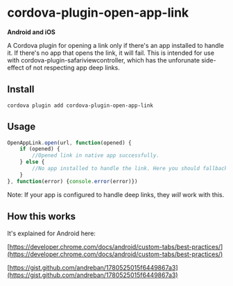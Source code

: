 # cordova-plugin-open-app-link

**Android and iOS**

A Cordova plugin for opening a link only if there's an app installed to handle it. If there's no app that opens the link, it will fail. This is intended for use with cordova-plugin-safariviewcontroller, which has the unforunate side-effect of not respecting app deep links.

## Install
`cordova plugin add cordova-plugin-open-app-link`

## Usage
```js
OpenAppLink.open(url, function(opened) {
    if (opened) {
        //Opened link in native app successfully.
    } else {
        //No app installed to handle the link. Here you should fallback to browser.
    }
}, function(error) {console.error(error)})
```

Note: If your app is configured to handle deep links, they *will* work with this.

## How this works

It's explained for Android here:

[https://developer.chrome.com/docs/android/custom-tabs/best-practices/](https://developer.chrome.com/docs/android/custom-tabs/best-practices/)

[https://gist.github.com/andreban/1780525015f6449867a3](https://gist.github.com/andreban/1780525015f6449867a3)
